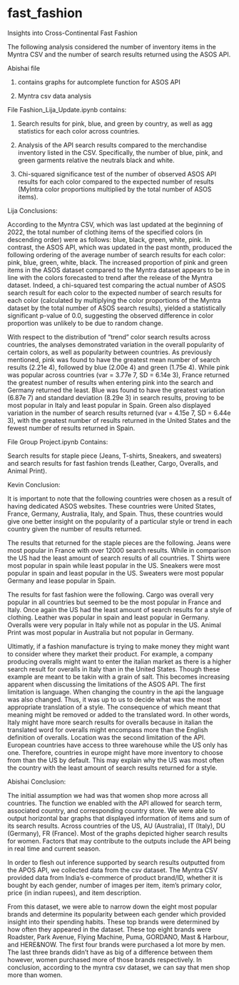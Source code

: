 # fast_fashion

Insights into Cross-Continental Fast Fashion

The following analysis considered the number of inventory items in the Myntra CSV and the number of search results returned using the ASOS API.

Abishai file
1. contains graphs for autcomplete function for ASOS API

2. Myntra csv data analysis

File Fashion_Lija_Update.ipynb contains: 
1. Search results for pink, blue, and green by country, as well as agg statistics for each color across countries. 

2. Analysis of the API search results compared to the merchandise inventory listed in the CSV. Specifically, the number of blue, pink, and green garments relative the neutrals black and white. 

3. Chi-squared significance test of the number of observed ASOS API results for each color compared to the expected number of results (MyIntra color proportions multiplied by the total number of ASOS items). 


Lija Conclusions: 

According to the Myntra CSV, which was last updated at the beginning of 2022, the total number of clothing items of the specified colors (in descending order) were as follows: blue, black, green, white, pink. In contrast, the ASOS API, which was updated in the past month, produced the following ordering of the average number of search results for each color: pink, blue, green, white, black. The increased proportion of pink and green items in the ASOS dataset compared to the Myntra dataset appears to be in line with the colors forecasted to trend after the release of the Myntra dataset. Indeed, a chi-squared test comparing the actual number of ASOS search result for each color to the expected number of search results for each color (calculated by multiplying the color proportions of the Myntra dataset by the total number of ASOS search results), yielded a statistically significant p-value of 0.0, suggesting the observed difference in color proportion was unlikely to be due to random change. 

With respect to the distribution of “trend” color search results across countries, the analyses demonstrated variation in the overall popularity of certain colors, as well as popularity between countries. As previously mentioned, pink was found to have the greatest mean number of search results (2.21e 4), followed by blue (2.00e 4) and green (1.75e 4). While pink was popular across countries (var = 3.77e 7, SD = 6.14e 3), France returned the greatest number of results when entering pink into the search and Germany returned the least. Blue was found to have the greatest variation (6.87e 7) and standard deviation (8.29e 3) in search results, proving to be most popular in Italy and least popular in Spain. Green also displayed variation in the number of search results returned (var = 4.15e 7, SD = 6.44e 3), with the greatest number of results returned in the United States and the fewest number of results returned in Spain. 

File Group Project.ipynb Contains: 

Search results for staple piece (Jeans, T-shirts, Sneakers, and sweaters) and search results for fast fashion trends (Leather, Cargo, Overalls, and Animal Print). 

Kevin Conclusion:

It is important to note that the following countries were chosen as a result of having dedicated ASOS websites. These countries were United States, France, Germany, Australia, Italy, and Spain. Thus, these countries would give one better insight on the popularity of a particular style or trend in each country given the number of results returned. 

The results that returned for the staple pieces are the following. Jeans were most popular in France with over 12000 search results. While in comparison the US had the least amount of search results of all countries. T Shirts  were most popular in spain while least popular in the US. Sneakers were most popular in spain and least popular in the US. Sweaters were most popular Germany and lease popular in Spain. 

The results for fast fashion were the following. Cargo was overall very popular in all countries but seemed to be the most popular in France and Italy. Once again the US had the least amount of search results for a style of clothing. Leather was popular in spain and least popular in Germany. Overalls were very popular in Italy while not as popular in the US. Animal Print was most popular in Australia but not popular in Germany. 

Ultimatly, if a fashion manufacture is trying to make money they might want to consider where they market their product. For example, a company producing overalls might want to enter the italian market as there is a higher search result for overalls in Italy than in the United States. Though these example are meant to be takin with a grain of salt. This becomes increasing apparent when discussing the limitations of the ASOS API. The first limitation is language. When changing the country in the api the language was also changed. Thus, it was up to us to decide what was the most appropriate translation of a style. The consequence of which meant that meaning might be removed or added to the translated word. In other words, Italy might have more search results for overalls because in italian the translated word for overalls might encompass more than the English definition of overalls. Location was the second limitation of the API. European countries have access to three warehouse while the US only has one. Therefore, countries in europe might have more inventory to choose from than the US by default. This may explain why the US was most often the country with the least amount of search results returned for a style. 

Abishai Conclusion:

The initial assumption we had was that women shop more across all countries. The function we enabled with the API allowed for search term, associated country, and corresponding country store. We were able to output horizontal bar graphs that displayed information of items and sum of its search results. Across countries of the US, AU (Australia), IT (Italy), DU (Germany), FR (France). Most of the graphs depicted higher search results for women. Factors that may contribute to the outputs include the API being in real time and current season. 

In order to flesh out inference supported by search results outputted from the APOS API, we collected data from the csv dataset. The Myntra CSV provided data from India’s e-commerce of product brand/ID, whether it is bought by each gender, number of images per item, item’s primary color, price (in indian rupees), and item description. 

From this dataset, we were able to narrow down the eight most popular brands and determine its popularity between each gender which provided insight into their spending habits. These top brands were determined by how often they appeared in the dataset. These top eight brands were Roadster, Park Avenue, Flying Machine, Puma, GORDANO, Mast & Harbour, and HERE&NOW. The first four brands were purchased a lot more by men. The last three brands didn’t have as big of a difference between them however, women purchased more of those brands respectively. In conclusion, according to the myntra csv dataset, we can say that men shop more than women. 
